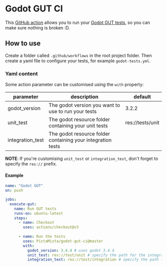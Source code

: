 # Godot GUT CI

This [GitHub action](https://github.com/features/actions) allows you to run your [Godot GUT tests](https://github.com/bitwes/Gut), 
so you can make sure nothing is broken :D.

## How to use

Create a folder called `.github/workflows` in the root project folder.
Then create a yaml file to configure your tests, for example `godot-tests.yml`.

### Yaml content

Some action parameter can be customised using the `with` property:

|parameter|description|default|
|---|---|---|
|godot_version|The godot version you want to use to run your tests|3.2.2|
|unit_test|The godot resource folder containing your unit tests|res://tests/unit|
|integration_test|The godot resource folder containing your integration tests||

**NOTE**: If you're customising `unit_test` or `integration_test`, don't forget to specify the `res://` prefix.

#### Example

```yaml
name: "Godot GUT"
on: push

jobs:
  execute-gut:
    name: Run GUT tests
    runs-on: ubuntu-latest
    steps:
      - name: Checkout
        uses: actions/checkout@v3
	  
      - name: Run the tests
        uses: PistaMista/godot-gut-ci@master
        with:
          godot_version: 3.4.4 # uses godot 3.4.4
          unit_test: res://test/unit # specify the path for the integration tests
          integration_test: res://test/integration # specify the path for the integration tests
```
